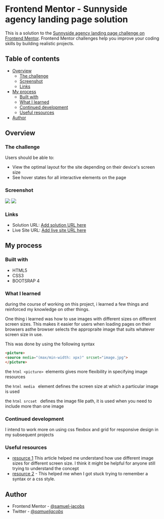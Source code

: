  # Frontend Mentor - Sunnyside agency landing page solution

This is a solution to the [Sunnyside agency landing page challenge on Frontend Mentor](https://www.frontendmentor.io/challenges/sunnyside-agency-landing-page-7yVs3B6ef). Frontend Mentor challenges help you improve your coding skills by building realistic projects.

## Table of contents

- [Overview](#overview)
  - [The challenge](#the-challenge)
  - [Screenshot](#screenshot)
  - [Links](#links)
- [My process](#my-process)
  - [Built with](#built-with)
  - [What I learned](#what-i-learned)
  - [Continued development](#continued-development)
  - [Useful resources](#useful-resources)
- [Author](#author)



## Overview

### The challenge

Users should be able to:

- View the optimal layout for the site depending on their device's screen size
- See hover states for all interactive elements on the page

### Screenshot

![](.images/sunnyside-mobile.png)
![](.images/sunnyside-desktop.png)


### Links

- Solution URL: [Add solution URL here](https://github.com/Samuel-jacobs/sunnyside-agency/tree/main/sunnyside%20agency)
- Live Site URL: [Add live site URL here](https://your-live-site-url.com)

## My process

### Built with

- HTML5
- CSS3
- BOOTSRAP 4


### What I learned

during the course of working on this project, i learned a few things and reinforced my knowledge on other things.

One thing i learned was how to use images with different sizes on different screen sizes. This makes it easier for users
when loading pages on their browsers asthe browser selects the appropraite image that suits whatever screen size in use.

 This was done by using the following syntax
 ```html 
<picture>
<source media="(max/min-width: xpx)" srcset="image.jpg">
</picture>
```
the ```html <picture> ```elements gives more flexibility in specifying image resources 
 
the ```html media ``` element defines the screen size at which a particular image is used
 
the ```html srcset ``` defines the image file path, it is used when you need to include more than one image 


### Continued development

I intend to work more on using css flexbox and grid for responsive design in my subsequent projects

### Useful resources

- [resource 1](https://https://developer.mozilla.org/en-US/docs/Learn/HTML/Multimedia_and_embedding/Responsive_images)
  This article helped me understand how use different image sizes for different screen size. I think it might be helpful
  for anyone still trying to understand the concept
- [resource 2](https://www.w3schools.com) - This helped me when I got stuck trying to remember a syntax or a css style.



## Author

- Frontend Mentor - [@samuel-jacobs](https://www.frontendmentor.io/profile/samuel-jacobs)
- Twitter - [@_samueljacobs_](https://www.twitter.com/_samueljacobs_)



